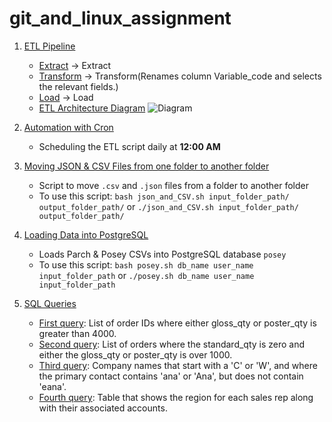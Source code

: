 # git_and_linux_assignment
1. [ETL Pipeline](./Scripts/bash/etl.sh)
   - [Extract](./Scripts/bash/etl.sh#L3) → Extract
   - [Transform](./Scripts/bash/etl.sh#L16) → Transform(Renames column Variable_code and selects the relevant fields.)
   - [Load](./Scripts/bash/etl.sh#L30) → Load
   - [ETL Architecture Diagram](./diagrams/Diagram.png)
      ![Diagram](./diagrams/Diagram.png)

2. [Automation with Cron](./Scripts/bash/etl.sh#L42)
   - Scheduling the ETL script daily at **12:00 AM**

3. [Moving JSON & CSV Files from one folder to another folder](./Scripts/bash/json_and_CSV.sh)
   - Script to move `.csv` and `.json` files from a folder to another folder
   - To use this script: `bash json_and_CSV.sh input_folder_path/ output_folder_path/` or `./json_and_CSV.sh input_folder_path/ output_folder_path/`

4. [Loading Data into PostgreSQL](./Scripts/bash/posey.sh)
   - Loads Parch & Posey CSVs into PostgreSQL database `posey`
   - To use this script: `bash posey.sh db_name user_name input_folder_path` or `./posey.sh db_name user_name input_folder_path`

5. [SQL Queries](./Scripts/sql/first_question.sql)
   - [First query](./Scripts/sql/first_question.sql): List of order IDs where either gloss_qty or poster_qty is greater than 4000.
   - [Second query](./Scripts/sql/second_question.sql):  List of orders where the standard_qty is zero and either the gloss_qty or poster_qty is over 1000.
   - [Third query](./Scripts/sql/third_question.sql): Company names that start with a 'C' or 'W', and where the primary contact contains 'ana' or 'Ana', but does not contain 'eana'.
   - [Fourth query](./Scripts/sql/fourth_question.sql): Table that shows the region for each sales rep along with their associated accounts.

